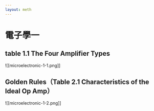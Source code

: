 ```yaml
---
layout: meth
---
```


# 電子學一

## table 1.1 The Four Amplifier Types
![[microelectronic-1-1.png]]

## Golden Rules（Table 2.1 Characteristics of the Ideal Op Amp）
![[microelectronic-1-2.png]]